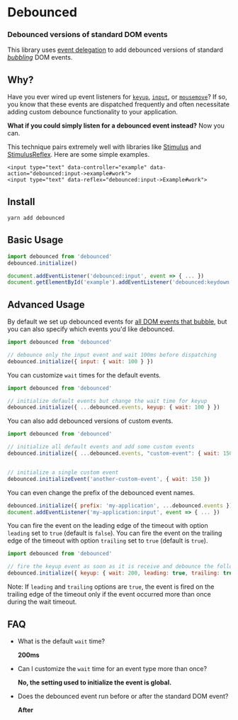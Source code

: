# Debounced

### Debounced versions of standard DOM events

This library uses [event delegation](https://developer.mozilla.org/en-US/docs/Learn/JavaScript/Building_blocks/Events#Event_delegation)
to add debounced versions of standard [*bubbling*](https://developer.mozilla.org/en-US/docs/Web/API/Event/bubbles) DOM events.

## Why?

Have you ever wired up event listeners for [`keyup`](https://developer.mozilla.org/en-US/docs/Web/API/Document/keyup_event),
[`input`](https://developer.mozilla.org/en-US/docs/Web/API/HTMLElement/input_event), or
[`mousemove`](https://developer.mozilla.org/en-US/docs/Web/API/Element/mousemove_event)?
If so, you know that these events are dispatched frequently and
often necessitate adding custom debounce functionality to your application.

**What if you could simply listen for a debounced event instead?**
Now you can.

This technique pairs extremely well with libraries like
[Stimulus](https://github.com/stimulusjs/stimulus) and [StimulusReflex](https://github.com/hopsoft/stimulus_reflex).
Here are some simple examples.

```erb
<input type="text" data-controller="example" data-action="debounced:input->example#work">
<input type="text" data-reflex="debounced:input->Example#work">
```

## Install

```sh
yarn add debounced
```

## Basic Usage

```js
import debounced from 'debounced'
debounced.initialize()
```

```js
document.addEventListener('debounced:input', event => { ... })
document.getElementById('example').addEventListener('debounced:keydown', event => { ... })
```

## Advanced Usage

By default we set up debounced events for [all DOM events that bubble](https://github.com/hopsoft/debounced/blob/master/src/events.js),
but you can also specify which events you'd like debounced.

```js
import debounced from 'debounced'

// debounce only the input event and wait 100ms before dispatching
debounced.initialize({ input: { wait: 100 } })
```

You can customize `wait` times for the default events.

```js
import debounced from 'debounced'

// initialize default events but change the wait time for keyup
debounced.initialize({ ...debounced.events, keyup: { wait: 100 } })
```

You can also add debounced versions of custom events.

```js
import debounced from 'debounced'

// initialize all default events and add some custom events
debounced.initialize({ ...debounced.events, "custom-event": { wait: 150 } })


// initialize a single custom event
debounced.initializeEvent('another-custom-event', { wait: 150 })
```

You can even change the prefix of the debounced event names.

```js
debounced.initialize({ prefix: 'my-application', ...debounced.events })
document.addEventListener('my-application:input', event => { ... })
```

You can fire the event on the leading edge of the timeout with option `leading` set to `true` (default is `false`).
You can fire the event on the trailing edge of the timeout with option `trailing` set to `true` (default is `true`).

```js
import debounced from 'debounced'

// fire the keyup event as soon as it is receive and debounce the following keyup event(s) during the wait time period.
debounced.initialize({ keyup: { wait: 200, leading: true, trailing: true } })
```

Note: If `leading` and `trailing` options are `true`, the event is fired on the trailing edge of the timeout only if the event occurred more than once during the wait timeout.

## FAQ

- What is the default `wait` time?

  **200ms**

- Can I customize the `wait` time for an event type more than once?

  **No, the setting used to initialize the event is global.**

- Does the debounced event run before or after the standard DOM event?

  **After**

